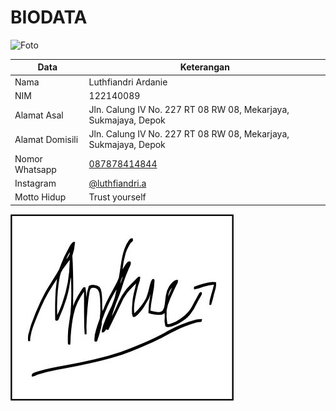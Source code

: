 # BIODATA

![Foto](089_foto.jpg)

| Data            | Keterangan |
| --------------- | ------------- |
| Nama            | Luthfiandri Ardanie |
| NIM             | 122140089 |
| Alamat Asal     | Jln. Calung IV No. 227 RT 08 RW 08, Mekarjaya, Sukmajaya, Depok |
| Alamat Domisili | Jln. Calung IV No. 227 RT 08 RW 08, Mekarjaya, Sukmajaya, Depok |
| Nomor Whatsapp  | [087878414844](https://wa.me/+6287878414844) |
| Instagram       | [@luthfiandri.a](https://instagram.com/luthfiandri.a) |
| Motto Hidup     | Trust yourself |

![TTD](089_ttd.jpg)
